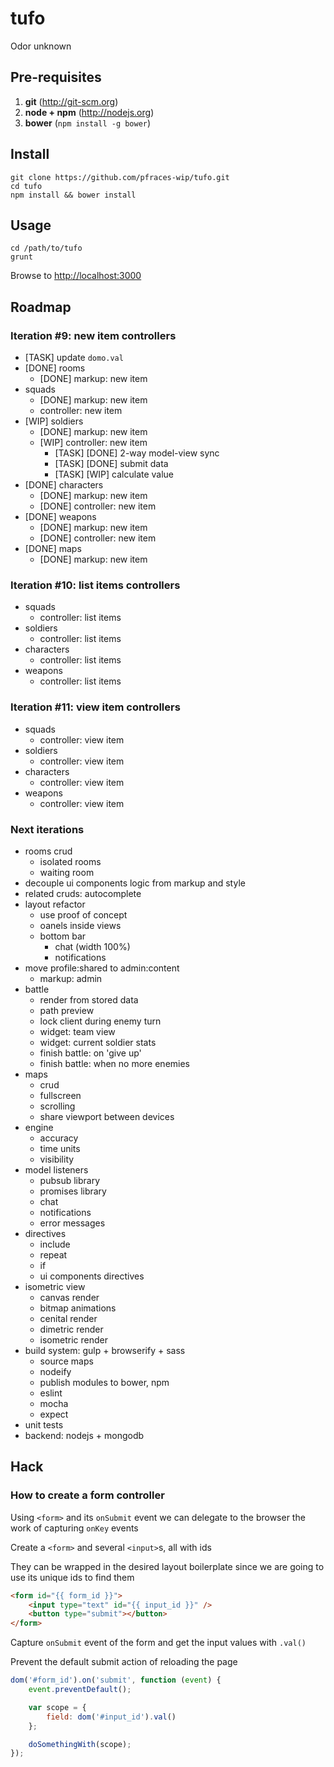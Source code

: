 tufo
====

Odor unknown

Pre-requisites
--------------

1.  **git** (http://git-scm.org)
2.  **node + npm** (http://nodejs.org)
3.  **bower** (`npm install -g bower`)

Install
-------

    git clone https://github.com/pfraces-wip/tufo.git
    cd tufo
    npm install && bower install

Usage
-----

    cd /path/to/tufo
    grunt

Browse to [http://localhost:3000](http://localhost:3000)

Roadmap
-------

### Iteration #9: new item controllers

*   [TASK] update `domo.val`
*   [DONE] rooms
    *   [DONE] markup: new item
*   squads
    *   [DONE] markup: new item
    *   controller: new item
*   [WIP] soldiers
    *   [DONE] markup: new item
    *   [WIP] controller: new item
        *   [TASK] [DONE] 2-way model-view sync
        *   [TASK] [DONE] submit data
        *   [TASK] [WIP] calculate value
*   [DONE] characters
    *   [DONE] markup: new item
    *   [DONE] controller: new item
*   [DONE] weapons
    *   [DONE] markup: new item
    *   [DONE] controller: new item
*   [DONE] maps
    *   [DONE] markup: new item

### Iteration #10: list items controllers

*   squads
    *   controller: list items
*   soldiers
    *   controller: list items
*   characters
    *   controller: list items
*   weapons
    *   controller: list items

### Iteration #11: view item controllers

*   squads
    *   controller: view item
*   soldiers
    *   controller: view item
*   characters
    *   controller: view item
*   weapons
    *   controller: view item

### Next iterations

*   rooms crud
    *   isolated rooms
    *   waiting room
*   decouple ui components logic from markup and style
*   related cruds: autocomplete
*   layout refactor
    *   use proof of concept
    *   oanels inside views
    *   bottom bar
        *   chat (width 100%)
        *   notifications
*   move profile:shared to admin:content
    *   markup: admin
*   battle
    *   render from stored data
    *   path preview
    *   lock client during enemy turn
    *   widget: team view
    *   widget: current soldier stats
    *   finish battle: on 'give up'
    *   finish battle: when no more enemies
*   maps
    *   crud
    *   fullscreen
    *   scrolling
    *   share viewport between devices
*   engine
    *   accuracy
    *   time units
    *   visibility
*   model listeners
    *   pubsub library
    *   promises library
    *   chat
    *   notifications
    *   error messages
*   directives
    *   include
    *   repeat
    *   if
    *   ui components directives
*   isometric view
    *   canvas render
    *   bitmap animations
    *   cenital render
    *   dimetric render
    *   isometric render
*   build system: gulp + browserify + sass
    *   source maps
    *   nodeify
    *   publish modules to bower, npm
    *   eslint
    *   mocha
    *   expect
*   unit tests
*   backend: nodejs + mongodb

Hack
----

### How to create a form controller

Using `<form>` and its `onSubmit` event we can delegate to the browser
the work of capturing `onKey` events

Create a `<form>` and several `<input>`s, all with ids

They can be wrapped in the desired layout boilerplate since we are going to
use its unique ids to find them

```html
<form id="{{ form_id }}">
    <input type="text" id="{{ input_id }}" />
    <button type="submit"></button>
</form>
```

Capture `onSubmit` event of the form and get the input values
with `.val()`

Prevent the default submit action of reloading the page

```js
dom('#form_id').on('submit', function (event) {
    event.preventDefault();

    var scope = {
        field: dom('#input_id').val()
    };

    doSomethingWith(scope);
});
```
